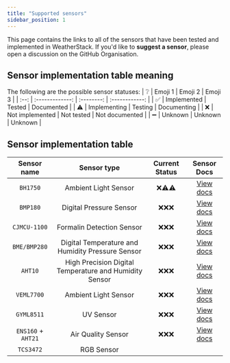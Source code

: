 ```yaml
---
title: "Supported sensors"
sidebar_position: 1
---
```


This page contains the links to all of the sensors that have been tested and implemented in WeatherStack.
If you'd like to **suggest a sensor**, please open a discussion on the GitHub Organisation.

## Sensor implementation table meaning

The following are the possible sensor statuses:
|  ❔  |     Emoji 1     |  Emoji 2   |    Emoji 3     |
| :--: | :-------------: | :--------: | :------------: |
|  ✅  |   Implemented   |   Tested   |   Documented   |
| ⚠️ |  Implementing   |  Testing   |  Documenting   |
|  ❌  | Not implemented | Not tested | Not documented |
|  ➖  |     Unknown     |  Unknown   |    Unknown     |

## Sensor implementation table

|    Sensor name     |                      Sensor type                       |  Current Status |                    Sensor Docs                    |
| :----------------: | :----------------------------------------------------: | :-------------: | :-----------------------------------------------: |
|      `BH1750`      |                  Ambient Light Sensor                  |     ❌⚠️⚠️     |    [View docs](/docs/supported-sensors/BH1750)    |
|      `BMP180`      |                Digital Pressure Sensor                 |     ❌❌❌     |    [View docs](/docs/supported-sensors/BMP180)    |
|    `CJMCU-1100`    |               Formalin Detection Sensor                |     ❌❌❌     |  [View docs](/docs/supported-sensors/CJMCU-1100)  |
|    `BME/BMP280`    |    Digital Temperature and Humidity Pressure Sensor    |     ❌❌❌     |  [View docs](/docs/supported-sensors/BME-BMP280)  |
|      `AHT10`       | High Precision Digital Temperature and Humidity Sensor |     ❌❌❌     |    [View docs](/docs/supported-sensors/AHT10)     |
|     `VEML7700`     |                  Ambient Light Sensor                  |     ❌❌❌     |   [View docs](/docs/supported-sensors/VEML7700)   |
|     `GYML8511`     |                       UV Sensor                        |     ❌❌❌     |   [View docs](/docs/supported-sensors/GYML8511)   |
| `ENS160` + `AHT21` |                   Air Quality Sensor                   |     ❌❌❌     | [View docs](/docs/supported-sensors/ENS160-AHT21) |
|     `TCS3472`      |                       RGB Sensor                       |                 |                                                   |